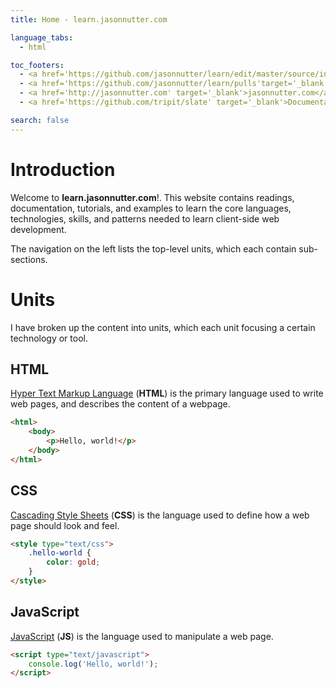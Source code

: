 ```yaml
---
title: Home - learn.jasonnutter.com

language_tabs:
  - html

toc_footers:
  - <a href='https://github.com/jasonnutter/learn/edit/master/source/index.html.md' target='_blank'>Edit this page</a>
  - <a href='https://github.com/jasonnutter/learn/pulls'target='_blank'>Contribute on Github</a>
  - <a href='http://jasonnutter.com' target='_blank'>jasonnutter.com</a>
  - <a href='https://github.com/tripit/slate' target='_blank'>Documentation Powered by Slate</a>

search: false
---
```


# Introduction

Welcome to **learn.jasonnutter.com**!. This website contains readings, documentation, tutorials, and examples to learn the core languages, technologies, skills, and patterns needed to learn client-side web development.

The navigation on the left lists the top-level units, which each contain sub-sections.

# Units

I have broken up the content into units, which each unit focusing a certain technology or tool.

## HTML

[Hyper Text Markup Language](/units/html) (**HTML**) is the primary language used to write web pages, and describes the content of a webpage.

```html
<html>
    <body>
        <p>Hello, world!</p>
    </body>
</html>
```

## CSS

[Cascading Style Sheets](/units/css) (**CSS**) is the language used to define how a web page should look and feel.

```html
<style type="text/css">
    .hello-world {
        color: gold;
    }
</style>
```

## JavaScript

[JavaScript](/units/javascript) (**JS**) is the language used to manipulate a web page.

```html
<script type="text/javascript">
    console.log('Hello, world!');
</script>
```
